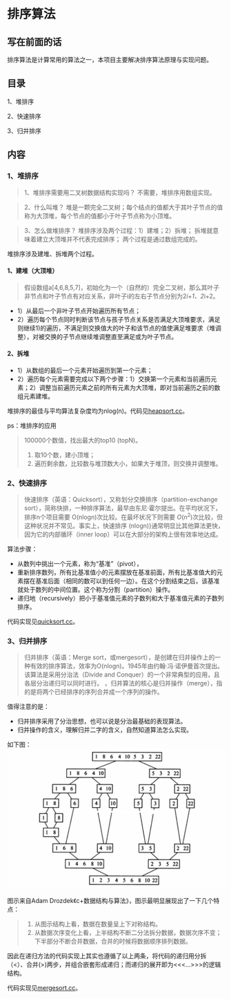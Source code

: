 # 排序算法

## 写在前面的话

排序算法是计算常用的算法之一，本项目主要解决排序算法原理与实现问题。

## 目录

1、堆排序

2、快速排序

3、归并排序

## 内容

### 1、堆排序
> 1、堆排序需要用二叉树数据结构实现吗？
> 不需要，堆排序用数组实现。

> 2、什么叫堆？
>堆是一颗完全二叉树；每个结点的值都大于其叶子节点的值称为大顶堆，每个节点的值都小于叶子节点称为小顶堆。

> 3、怎么做堆排序？
>堆排序涉及两个过程：1）建堆；2）拆堆；
>拆堆就意味着建立大顶堆并不代表完成排序；
>两个过程是通过数组完成的。

堆排序涉及建堆、拆堆两个过程。

#### 1、建堆（大顶堆）
> 假设数组a[4,6,8,5,7]，初始化为一个（自然的）完全二叉树，那么其叶子非节点和叶子节点有对应关系，非叶子i的左右子节点分别为2*i+1、2*i+2。 

* 1）从最后一个非叶子节点开始遍历所有节点；
* 2）遍历每个节点同时判断该节点与孩子节点关系是否满足大顶堆要求，满足则继续1)的遍历，不满足则交换值大的叶子和该节点的值使满足堆要求（堆调整），对被交换的子节点继续堆调整直至满足或为叶子节点。

#### 2、拆堆

* 1）从数组的最后一个元素开始遍历到第一个元素；
* 2）遍历每个元素需要完成以下两个步骤：1）交换第一个元素和当前遍历元素；2）调整当前遍历元素之前的所有元素为大顶堆，即对当前遍历之前的数组元素建堆。

堆排序的最佳与平均算法复杂度均为nlog(n)。代码见[heapsort.cc](https://github.com/alphaplato/Cplusplus/blob/master/SortAlgorithm/heapsort.cc)。

ps：堆排序的应用
>100000个数值，找出最大的top10 (topN)。
>1. 取10个数，建小顶堆；
>2. 遍历剩余数，比较数与堆顶数大小，如果大于堆顶，则交换并调整堆。

### 2、快速排序
>快速排序（英语：Quicksort），又称划分交换排序（partition-exchange sort），简称快排，一种排序算法，最早由东尼·霍尔提出。在平均状况下，排序n个项目需要 O(nlogn)次比较。在最坏状况下则需要 $O(n^{2})$次比较，但这种状况并不常见。事实上，快速排序 (nlogn)}通常明显比其他算法更快，因为它的内部循环（inner loop）可以在大部分的架构上很有效率地达成。

算法步骤：
* 从数列中挑出一个元素，称为“基准”（pivot），
* 重新排序数列，所有比基准值小的元素摆放在基准前面，所有比基准值大的元素摆在基准后面（相同的数可以到任何一边）。在这个分割结束之后，该基准就处于数列的中间位置。这个称为分割（partition）操作。
* 递归地（recursively）把小于基准值元素的子数列和大于基准值元素的子数列排序。

代码实现见[quicksort.cc](https://github.com/alphaplato/Cplusplus/blob/master/SortAlgorithm/quicksort.cc)。

### 3、归并排序
>归并排序（英语：Merge sort，或mergesort），是创建在归并操作上的一种有效的排序算法，效率为O(nlogn)。1945年由约翰·冯·诺伊曼首次提出。该算法是采用分治法（Divide and Conquer）的一个非常典型的应用，且各层分治递归可以同时进行。
>，归并算法的核心是归并操作（merge），指的是将两个已经排序的序列合并成一个序列的操作。

值得注意的是：
* 归并排序采用了分治思想，也可以说是分治最基础的表现算法。
* 归并操作的含义，理解归并二字的含义，自然知道算法怎么实现。

如下图：
![image](https://github.com/alphaplato/Cplusplus/blob/master/image/sortalgorithm-3-1.png)

图示来自Adam Drozdek《c+数据结构与算法》，图示最明显展现出了一下几个特点：
> 1. 从图示结构上看，数据在数量呈上下对称结构。
> 2. 从数据次序变化上看，上半结构不断二分法拆分数据，数据次序不变；下半部分不断合并数据，合并的时候将数据顺序排列数据。

因此在递归方法的代码实现上其实也遵循了以上两条，将代码的递归用分拆（<）、合并(>)两步，并组合嵌套形成递归；而递归的展开即为<<<...>>>的逻辑结构。

代码实现见[mergesort.cc](https://github.com/alphaplato/Cplusplus/blob/master/SortAlgorithm/mergesort.cc)。